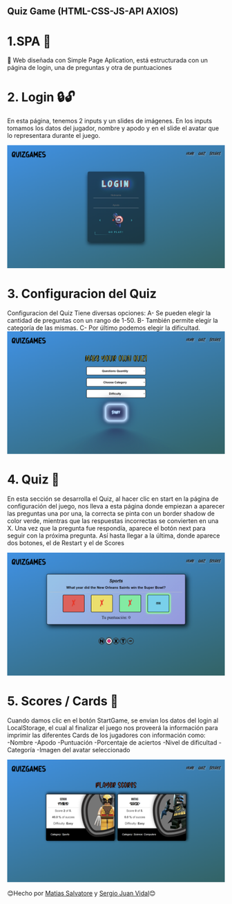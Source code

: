 ## Quiz Game (HTML-CSS-JS-API AXIOS)</h1>

# 1.SPA 📑
📑 Web diseñada con Simple Page Aplication, está estructurada con un página de login, una de preguntas y otra de puntuaciones

# 2. Login 🔒🔓
En esta página, tenemos 2 inputs y un slides de imágenes. En los inputs tomamos los datos del jugador, nombre y apodo y en el slide el avatar que lo representara durante el juego.

![foto](assets/images/homepage.png)

# 3. Configuracion del Quiz 
Configuracion del Quiz Tiene diversas opciones:
    A- Se pueden elegir la cantidad de preguntas con un rango de 1-50. 
    B- También permite elegir la categoría de las mismas. 
    C- Por último podemos elegir la dificultad.
![foto](assets/images/quizmaker.png)

# 4. Quiz 🧮
En esta sección se desarrolla el Quiz, al hacer clic en start en la página de configuración del juego, nos lleva a esta página donde empiezan a aparecer las preguntas una por una, la correcta se pinta con un border shadow de color verde, mientras que las respuestas incorrectas se convierten en una X. Una vez que la pregunta fue respondía, aparece el botón next para seguir con la próxima pregunta. Así hasta llegar a la última, donde aparece dos botones, el de Restart y el de Scores

![foto](assets/images/quiz.png)

# 5. Scores / Cards 📇
Cuando damos clic en el botón StartGame, se envian los datos del login al LocalStorage, el cual al finalizar el juego nos proveerá la información para imprimir las diferentes Cards de los jugadores con información   como:   
    -Nombre 
    -Apodo 
    -Puntuación 
    -Porcentaje de aciertos 
    -Nivel de dificultad 
    -Categoría 
    -Imagen del avatar seleccionado

![foto](assets/images/results.png)


😊Hecho por [Matias Salvatore](https://github.com/msalvatore82) y [Sergio Juan Vidal](https://github.com/SergioJ-Vidal)😊